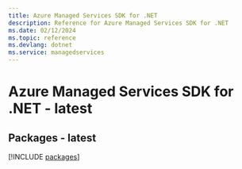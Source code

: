 ```yaml
---
title: Azure Managed Services SDK for .NET
description: Reference for Azure Managed Services SDK for .NET
ms.date: 02/12/2024
ms.topic: reference
ms.devlang: dotnet
ms.service: managedservices
---
```

# Azure Managed Services SDK for .NET - latest
## Packages - latest
[!INCLUDE [packages](managed-services-index.md)]